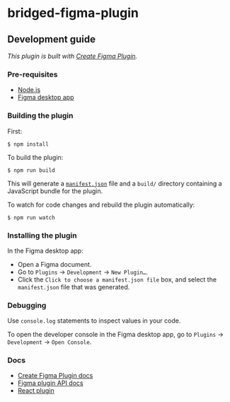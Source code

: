 # bridged-figma-plugin

## Development guide

*This plugin is built with [Create Figma Plugin](https://github.com/yuanqing/create-figma-plugin).*

### Pre-requisites

- [Node.js](https://nodejs.org/)
- [Figma desktop app](https://figma.com/downloads/)

### Building the plugin

First:

```
$ npm install
```

To build the plugin:

```
$ npm run build
```

This will generate a [`manifest.json`](https://figma.com/plugin-docs/manifest/) file and a `build/` directory containing a JavaScript bundle for the plugin.

To watch for code changes and rebuild the plugin automatically:

```
$ npm run watch
```

### Installing the plugin

In the Figma desktop app:

- Open a Figma document.
- Go to `Plugins` → `Development` → `New Plugin…`.
- Click the `Click to choose a manifest.json file` box, and select the `manifest.json` file that was generated.

### Debugging

Use `console.log` statements to inspect values in your code.

To open the developer console in the Figma desktop app, go to `Plugins` → `Development` → `Open Console`.

### Docs

- [Create Figma Plugin docs](https://github.com/yuanqing/create-figma-plugin#docs)
- [Figma plugin API docs](https://figma.com/plugin-docs/api/)
- [React plugin](https://www.figma.com/plugin-docs/bundling-react/)